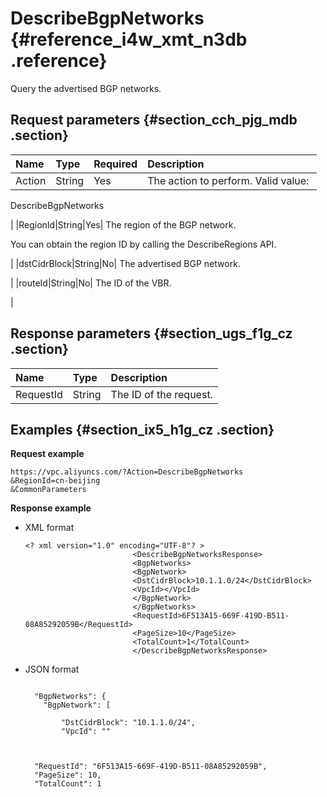 # DescribeBgpNetworks {#reference_i4w_xmt_n3db .reference}

Query the advertised BGP networks.

## Request parameters {#section_cch_pjg_mdb .section}

|Name|Type|Required|Description|
|:---|:---|:-------|:----------|
|Action|String|Yes| The action to perform. Valid value: 

 DescribeBgpNetworks

 |
|RegionId|String|Yes| The region of the BGP network.

 You can obtain the region ID by calling the DescribeRegions API.

 |
|dstCidrBlock|String|No| The advertised BGP network.

 |
|routeId|String|No| The ID of the VBR.

 |

## Response parameters {#section_ugs_f1g_cz .section}

|Name|Type|Description|
|:---|:---|:----------|
|RequestId|String|The ID of the request.|

## Examples {#section_ix5_h1g_cz .section}

**Request example**

``` {#createVPCpub}
https://vpc.aliyuncs.com/?Action=DescribeBgpNetworks
&RegionId=cn-beijing
&CommonParameters
```

**Response example**

-   XML format

    ```
    <? xml version="1.0" encoding="UTF-8"? >
                            <DescribeBgpNetworksResponse>
                            <BgpNetworks>
                            <BgpNetwork>
                            <DstCidrBlock>10.1.1.0/24</DstCidrBlock>
                            <VpcId></VpcId>
                            </BgpNetwork>
                            </BgpNetworks>
                            <RequestId>6F513A15-669F-419D-B511-08A85292059B</RequestId>
                            <PageSize>10</PageSize>
                            <TotalCount>1</TotalCount>
                            </DescribeBgpNetworksResponse>
    ```

-   JSON format

    ```
    
      "BgpNetworks": {
        "BgpNetwork": [
          
            "DstCidrBlock": "10.1.1.0/24",
            "VpcId": ""
          
        
      
      "RequestId": "6F513A15-669F-419D-B511-08A85292059B",
      "PageSize": 10,
      "TotalCount": 1
    
    ```


